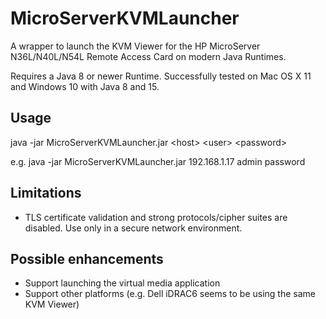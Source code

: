 # MicroServerKVMLauncher
A wrapper to launch the KVM Viewer for the HP MicroServer N36L/N40L/N54L Remote Access Card on modern Java Runtimes.

Requires a Java 8 or newer Runtime. Successfully tested on Mac OS X 11 and Windows 10 with Java 8 and 15.

## Usage
java -jar MicroServerKVMLauncher.jar &lt;host> &lt;user> &lt;password>

e.g. java -jar MicroServerKVMLauncher.jar 192.168.1.17 admin password

## Limitations
- TLS certificate validation and strong protocols/cipher suites are disabled. Use only in a secure network environment.

## Possible enhancements
- Support launching the virtual media application
- Support other platforms (e.g. Dell iDRAC6 seems to be using the same KVM Viewer)
